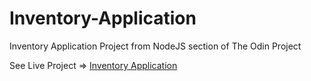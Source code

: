 # Inventory-Application
Inventory Application Project from NodeJS section of The Odin Project

See Live Project => [Inventory Application](https://github.com/Damon-Thomas/Inventory-Application)